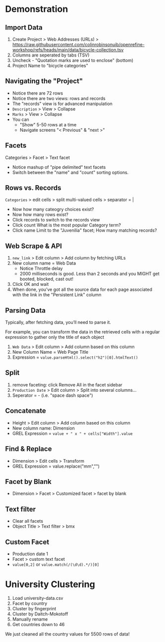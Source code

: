 # Demonstration

## Import Data

1. Create Project > Web Addresses (URLs) > https://raw.githubusercontent.com/colinrobinsonuib/openrefine-workshop/refs/heads/main/data/bicycle-collection.tsv
2. Columns are seperated by tabs (TSV)
3. Uncheck - "Quotation marks are used to enclose" (bottom)
4. Project Name to "bicycle categories"

## Navigating the "Project"
- Notice there are 72 rows
- Notice there are two views: rows and records
- The "records" view is for advanced manipulation
- `Description` > View > Collapse
- `Marks` > View > Collapse
- You can
   - "Show" 5-50 rows at a time
   - Navigate screens "< Previous" & "next >"

## Facets

Categories > Facet > Text facet

- Notice mashup of "pipe delimited" text facets
- Switch between the "name" and "count" sorting options.

## Rows vs. Records

`Categories` > edit cells > split multi-valued cells > separator = |

- Now how many cateogry choices exist?
- Now how many rows exist?
- Click records to switch to the records view
- Click count What is the most popular Category term?
- Click name Limit to the "Juvenilia" facet; How many matching records?

## Web Scrape & API

1. `new_link` > Edit column > Add column by fetching URLs
2. New column name = Web Data
   - Notice Throttle delay
   - 2000 milliseconds is good. Less than 2 seconds and you MIGHT get booted, blocked, cast out!
3. Click OK and wait
4. When done, you’ve got all the source data for each page associated with the link in the "Persistent Link" column

## Parsing Data

Typically, after fetching data, you’ll need to parse it.

For example, you can transform the data in the retrieved cells with a regular expression to gather only the title of each object

1. `Web Data` > Edit column > Add column based on this column
2. New Column Name = Web Page Title
3. Expression = `value.parseHtml().select("h2")[0].htmlText()`

## Split
1. remove faceting: click Remove All in the facet sidebar
2. `Production Date` > Edit column > Split into several columns…
3. Seperator = - (i.e. "space dash space")

## Concatenate
- Height > Edit column > Add column based on this column
- New column name: Dimension
- GREL Expression = `value + " x " + cells["Width"].value`

## Find & Replace
- Dimension > Edit cells > Transform
- GREL Expression = value.replace("mm","")

## Facet by Blank
- Dimension > Facet > Customized facet > facet by blank

## Text filter
- Clear all facets
- Object Title > Text filter > bmx

## Custom Facet
- Production date 1
- Facet > custom text facet
- `value[0,2]` or `value.match(/(\d\d).*/)[0]`

# University Clustering
1. Load university-data.csv
2. Facet by country
3. Cluster by fingerprint
4. Cluster by Daitch-Mokotoff
5. Manually rename
6. Get countries down to 46

We just cleaned all the country values for 5500 rows of data!

